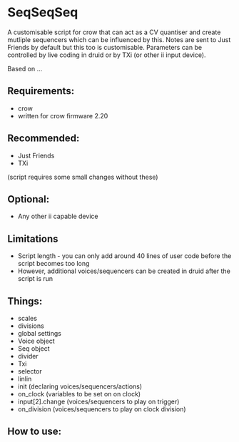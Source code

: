 # SeqSeqSeq
A customisable script for crow that can act as a CV quantiser and create mutliple sequencers which can be influenced by this. Notes are sent to Just Friends by default but this too is customisable. Parameters can be controlled by live coding in druid or by TXi (or other ii input device).

Based on ...

## Requirements:
- crow
- written for crow firmware 2.20

## Recommended:
- Just Friends
- TXi

(script requires some small changes without these)

## Optional:
- Any other ii capable device

## Limitations
- Script length - you can only add around 40 lines of user code before the script becomes too long
- However, additional voices/sequencers can be created in druid after the script is run

## Things:
- scales
- divisions
- global settings
- Voice object
- Seq object
- divider
- Txi
- selector
- linlin
- init (declaring voices/sequencers/actions)
- on_clock (variables to be set on on clock)
- input[2].change (voices/sequencers to play on trigger)
- on_division (voices/sequencers to play on clock division)

## How to use:


